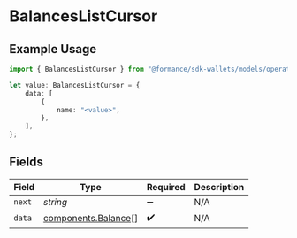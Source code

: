 # BalancesListCursor

## Example Usage

```typescript
import { BalancesListCursor } from "@formance/sdk-wallets/models/operations";

let value: BalancesListCursor = {
    data: [
        {
            name: "<value>",
        },
    ],
};
```

## Fields

| Field                                                      | Type                                                       | Required                                                   | Description                                                |
| ---------------------------------------------------------- | ---------------------------------------------------------- | ---------------------------------------------------------- | ---------------------------------------------------------- |
| `next`                                                     | *string*                                                   | :heavy_minus_sign:                                         | N/A                                                        |
| `data`                                                     | [components.Balance](../../models/components/balance.md)[] | :heavy_check_mark:                                         | N/A                                                        |